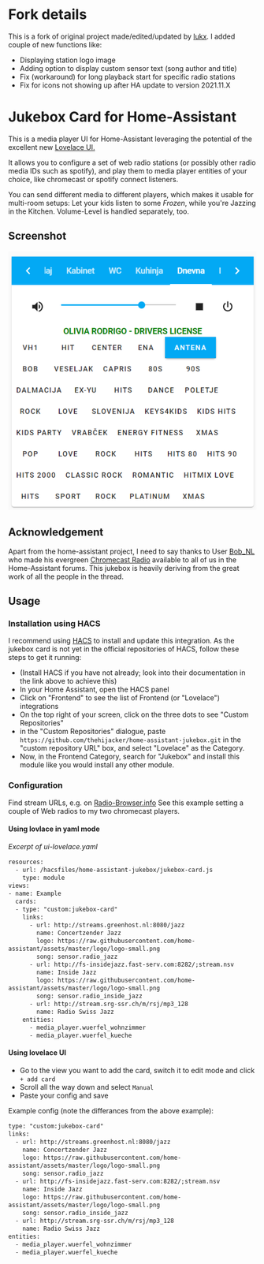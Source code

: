 # Fork details

This is a fork of original project made/edited/updated by [lukx](https://github.com/lukx/home-assistant-jukebox). I added couple of new functions like:

* Displaying station logo image
* Adding option to display custom sensor text (song author and title)
* Fix (workaround) for long playback start for specific radio stations
* Fix for icons not showing up after HA update to version 2021.11.X

# Jukebox Card for Home-Assistant

This is a media player UI for Home-Assistant leveraging the potential of the excellent new
[Lovelace UI.](https://www.home-assistant.io/lovelace/)

It allows you to configure a set of web radio stations (or possibly other radio media IDs such as spotify), and
play them to media player entities of your choice, like chromecast or spotify connect listeners.

You can send different media to different players, which makes it usable for multi-room setups: Let your kids listen
to some *Frozen*, while you're Jazzing in the Kitchen. Volume-Level is handled separately, too.

## Screenshot
![alt text](https://github.com/thehijacker/home-assistant-jukebox/blob/master/screenshot.png?raw=true "See the jukebox in action")

## Acknowledgement
Apart from the home-assistant project, I need to say thanks to User [Bob_NL](https://community.home-assistant.io/u/Bob_NL)
who made his evergreen [Chromecast Radio](https://community.home-assistant.io/t/chromecast-radio-with-station-and-player-selection/12732)
available to all of us in the Home-Assistant forums. This jukebox is heavily deriving from the great work of all the
people in the thread.

## Usage
### Installation using HACS
I recommend using [HACS](https://hacs.xyz/) to install and update this integration. As the jukebox card is not yet in the official repositories of HACS, follow these steps to get it running:

* (Install HACS if you have not already; look into their documentation in the link above to achieve this)
* In your Home Assistant, open the HACS panel
* Click on "Frontend" to see the list of Frontend (or "Lovelace") integrations
* On the top right of your screen, click on the three dots to see "Custom Repositories"
* in the "Custom Repositories" dialogue, paste `https://github.com/thehijacker/home-assistant-jukebox.git` in the "custom repository URL" box, and select "Lovelace" as the Category.
* Now, in the Frontend Category, search for "Jukebox" and install this module like you would install any other module.


### Configuration
Find stream URLs, e.g. on [Radio-Browser.info](http://www.radio-browser.info/gui/#/)
See this example setting a couple of Web radios to my two chromecast players.

#### Using lovlace in yaml mode

*Excerpt of ui-lovelace.yaml*
```
resources:
  - url: /hacsfiles/home-assistant-jukebox/jukebox-card.js
    type: module
views:
- name: Example
  cards:
  - type: "custom:jukebox-card"
    links:
      - url: http://streams.greenhost.nl:8080/jazz
        name: Concertzender Jazz
        logo: https://raw.githubusercontent.com/home-assistant/assets/master/logo/logo-small.png
        song: sensor.radio_jazz
      - url: http://fs-insidejazz.fast-serv.com:8282/;stream.nsv
        name: Inside Jazz
        logo: https://raw.githubusercontent.com/home-assistant/assets/master/logo/logo-small.png
        song: sensor.radio_inside_jazz
      - url: http://stream.srg-ssr.ch/m/rsj/mp3_128
        name: Radio Swiss Jazz
    entities:
      - media_player.wuerfel_wohnzimmer
      - media_player.wuerfel_kueche
```

#### Using lovelace UI
* Go to the view you want to add the card, switch it to edit mode and click `+ add card`
* Scroll all the way down and select `Manual`
* Paste your config and save

Example config (note the differances from the above example):
```
type: "custom:jukebox-card"
links:
  - url: http://streams.greenhost.nl:8080/jazz
	name: Concertzender Jazz
	logo: https://raw.githubusercontent.com/home-assistant/assets/master/logo/logo-small.png
	song: sensor.radio_jazz
  - url: http://fs-insidejazz.fast-serv.com:8282/;stream.nsv
	name: Inside Jazz
	logo: https://raw.githubusercontent.com/home-assistant/assets/master/logo/logo-small.png
	song: sensor.radio_inside_jazz
  - url: http://stream.srg-ssr.ch/m/rsj/mp3_128
	name: Radio Swiss Jazz
entities:
  - media_player.wuerfel_wohnzimmer
  - media_player.wuerfel_kueche
```
